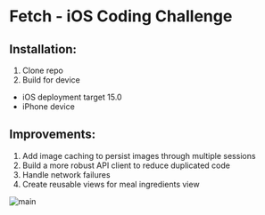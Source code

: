# Fetch - iOS Coding Challenge

## Installation:
1. Clone repo
2. Build for device
- iOS deployment target 15.0
- iPhone device

## Improvements:
1. Add image caching to persist images through multiple sessions
2. Build a more robust API client to reduce duplicated code
3. Handle network failures
4. Create reusable views for meal ingredients view


![main](https://i.imgur.com/9mwDktZ.png)
